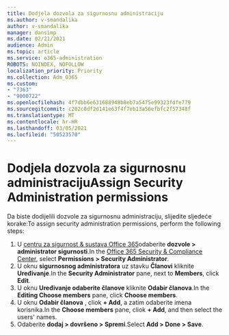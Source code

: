 ```yaml
---
title: Dodjela dozvola za sigurnosnu administraciju
ms.author: v-smandalika
author: v-smandalika
manager: dansimp
ms.date: 02/21/2021
audience: Admin
ms.topic: article
ms.service: o365-administration
ROBOTS: NOINDEX, NOFOLLOW
localization_priority: Priority
ms.collection: Adm_O365
ms.custom:
- "7363"
- "9000722"
ms.openlocfilehash: 4f7dbb6e631688948b8eb7a5475e99323fdfe779
ms.sourcegitcommit: c202c0df2d141e63f4f7eb13a56efbfc2f57348f
ms.translationtype: MT
ms.contentlocale: hr-HR
ms.lasthandoff: 03/05/2021
ms.locfileid: "50523570"
---
```

# <a name="assign-security-administration-permissions"></a><span data-ttu-id="88364-102">Dodjela dozvola za sigurnosnu administraciju</span><span class="sxs-lookup"><span data-stu-id="88364-102">Assign Security Administration permissions</span></span>

<span data-ttu-id="88364-103">Da biste dodijelili dozvole za sigurnosnu administraciju, slijedite sljedeće korake:</span><span class="sxs-lookup"><span data-stu-id="88364-103">To assign security administration permissions, perform the following steps:</span></span>

1. <span data-ttu-id="88364-104">U [centru za sigurnost & sustava Office 365](https://sip.protection.office.com/homepage)odaberite **dozvole > administrator sigurnosti**.</span><span class="sxs-lookup"><span data-stu-id="88364-104">In the [Office 365 Security & Compliance Center](https://sip.protection.office.com/homepage), select **Permissions > Security Administrator**.</span></span>
2. <span data-ttu-id="88364-105">U oknu **sigurnosnog administratora** uz stavku **Članovi** kliknite **Uređivanje**.</span><span class="sxs-lookup"><span data-stu-id="88364-105">In the **Security Administrator** pane, next to **Members**, click **Edit**.</span></span>
3. <span data-ttu-id="88364-106">U oknu **Uređivanje odaberite članove** kliknite **Odabir članova**.</span><span class="sxs-lookup"><span data-stu-id="88364-106">In the **Editing Choose members** pane, click **Choose members**.</span></span>
4. <span data-ttu-id="88364-107">U oknu **Odabir članova** , cliok **+ Add**, a zatim odaberite imena korisnika.</span><span class="sxs-lookup"><span data-stu-id="88364-107">In the **Choose members** pane, cliok **+ Add**, and then select the users' names.</span></span>
5. <span data-ttu-id="88364-108">Odaberite **dodaj > dovršeno > Spremi**.</span><span class="sxs-lookup"><span data-stu-id="88364-108">Select **Add > Done > Save**.</span></span>
